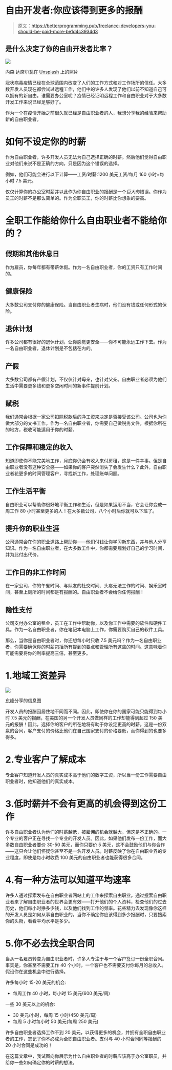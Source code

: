 # 自由开发者:你应该得到更多的报酬

> 原文：<https://betterprogramming.pub/freelance-developers-you-should-be-paid-more-be1d4c3934d3>

## 是什么决定了你的自由开发者比率？

![](img/679263355da7a09cd1a3e60591a29994.png)

内森·达席尔瓦在 [Unsplash](https://unsplash.com?utm_source=medium&utm_medium=referral) 上的照片

冠状病毒疫情已经在全球范围内改变了人们的工作方式和对工作场所的信任。大多数开发人员现在都尝试过远程工作，他们中的许多人发现了他们以前不知道自己可以拥有的新自由。谁需要办公室呢？疫情已经证明远程工作和自由职业对于大多数开发工作来说已经足够好了。

作为一个在疫情开始之前很久就已经是自由职业者的人，我想分享我的经验来帮助新的自由职业者。

# 如何不设定你的时薪

作为自由职业者，许多开发人员无法为自己选择正确的时薪。然后他们觉得自由职业对他们来说不是正确的方向，只是因为这个错误的选择。

例如，他们可能会进行以下计算——工资/时薪:1200 美元工资/每月 160 小时=每小时 7.5 美元。

仅仅计算你的办公室时薪并以此作为你自由职业的报酬是一个*巨大的*错误。你作为员工的时薪不是那么简单的。作为全职员工，你的时薪比你想象的要高。

# 全职工作能给你什么自由职业者不能给你的？

## 假期和其他休息日

作为雇员，你每年都有带薪休假。作为一名自由职业者，你的工资只有工作时间的。

## 健康保险

大多数公司支付你的健康保险。当自由职业者生病时，他们没有钱或任何形式的保险。

## **退休计划**

许多公司都有很好的退休计划，让你感觉更安全——你不可能永远工作下去。作为一名自由职业者，退休计划是不包括在内的。

## 产假

大多数公司都有产假计划，不仅仅针对母亲，也针对父亲。自由职业者必须为他们生活中需要更多钱和更多空闲时间的新事件提前计划。

## 赋税

我们通常会根据一家公司扣除税款后的净工资来决定是否接受该公司。公司也为你做大部分的文书工作。作为一名自由职业者，你需要自己做税务文件，根据你所在的地方，税收可能适用于你的时薪。

## 工作保障和稳定的收入

知道即使你不能完美地工作，月底你仍会有收入来付房租，这是一件幸事。但是自由职业者没有这种安全感——如果你的客户突然消失了会发生什么？此外，自由职业者花更多的时间管理客户，寻找新工作，处理账单问题。

## 工作生活平衡

自由职业可以帮助你很好地平衡工作和生活，但是如果运用不当，它会让你变成一周工作 80 小时甚至更多的人！在大多数公司，八个小时后你就可以下班了。

## 提升你的职业生涯

公司通常会在你的职业道路上帮助你——他们付钱让你学习新东西，并与他人分享知识。作为一名自由职业者，在大多数工作中，你都需要规划好自己的学习时间，并为此付出代价。

## 工作日的非工作时间

在一家公司，你的午餐时间、与队友的社交时间、头疼无法工作的时间、娱乐室时间，甚至上厕所的时间都是有报酬的。自由职业者不会给你任何报酬！

## 隐性支付

公司支付办公室的租金，员工在工作中帮助你，以及你工作中需要的软件和硬件工具。作为一名自由职业者，你在笔记本电脑上工作，你需要购买自己的软件工具。

那么，当你是自由职业者时，你还想每小时只收 7.5 美元吗？作为一名自由职业者，你需要确保你的时薪包括所有提到的要点和管理所有这些的时间。这意味着你可能需要将你的利率提高三倍，甚至更多。

# 1.地域工资差异

![](img/d59cb5cb46b65c48afdab71ba5b3b3de.png)

[东峰](https://easternpeak.com/blog/global-software-development-prices-overview/)分享的信息图

开发人员的报酬因居住地不同而不同。因此，即使你在你的国家可能只能得到每小时 7.5 美元的报酬，在美国的另一个开发人员做同样的工作却能得到超过 150 美元的报酬！因此，选择你的客户的所在地将有助于你设定更高的时薪。这是一份双赢的合同，客户支付的价格比他们在自己国家支付的价格要低，而你得到的也要多得多。

# 2.专业客户了解成本

专业客户知道开发人员的真实成本高于他们的数字工资，所以当一份工作需要自由职业者时，他知道他们的真实成本。

# 3.低时薪并不会有更高的机会得到这份工作

许多自由职业者认为他们的时薪越低，被雇佣的机会就越大，但这是不正确的。一个专业的客户正在寻找一个专业的开发人员。因此，如果他们发布一份工作，而大多数自由职业者要价 30-50 美元，而你只要价 5 美元，这不会鼓励他们与你合作——这只会让他们怀疑你甚至不是一名开发人员。时薪反映了你在自由职业界的专业程度，即使是每小时收费 100 美元的自由职业者也能获得很多合同。

# 4.有一种方法可以知道平均速率

许多人通过探索发布在自由职业者网站上的工作来探索自由职业。通过搜索自由职业者来了解自由职业者的世界会更有效——打开他们的个人资料，检查他们的过去历史，他们每小时挣多少钱，以及他们找到工作的频率。花些精力去发现像你这样的开发人员是如何从事自由职业的。当你不确定你应该得到多少报酬时，只要搜索你的头衔，看看平均水平是多少。

# 5.你不必去找全职合同

当从一名雇员转变为自由职业者时，许多人专注于与一个客户签订一份全职合同。事实是，你甚至不需要工作 40 个小时，一个客户也不需要支付你每月的总收入。假设你在这些机会中进行选择。

许多每小时 15-20 美元的机会:

*   每周工作 40 小时，每小时 15 美元(600 美元/周)

一些 30 美元以上的机会:

*   30 美元/小时，每周 15 小时(450 美元/周)
*   每周 5 小时每小时 50 美元(每周 250 美元)

许多自由职业者选择工作不到 20 美元，以获得更多的机会，并拥有全职自由职业者的工作，忘记了你不必成为全职自由职业者。支付与 40 小时合同同等报酬的 20 小时合同是成功的！

在这篇文章中，我试图向你展示为什么自由职业者的时薪应该高于办公室职员，并给你一些如何确定你的时薪的想法。